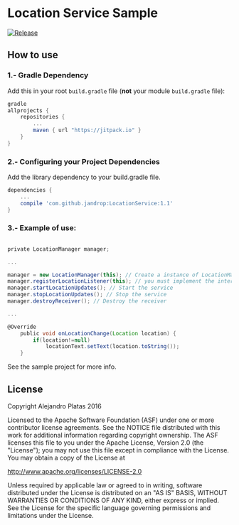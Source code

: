 Location Service Sample
===================================

[![Release](https://jitpack.io/v/jandrop/LocationService.svg)](https://jitpack.io/#jandrop/LocationService)

## How to use

### 1.- Gradle Dependency

Add this in your root `build.gradle` file (**not** your module `build.gradle` file):

```groovy
gradle
allprojects {
	repositories {
		...
		maven { url "https://jitpack.io" }
	}
}
```

### 2.- Configuring your Project Dependencies
Add the library dependency to your build.gradle file.

```groovy
dependencies {
    ...
    compile 'com.github.jandrop:LocationService:1.1'
}
```
### 3.- Example of use:
```groovy

private LocationManager manager;

...

manager = new LocationManager(this); // Create a instance of LocationManagers 
manager.registerLocationListener(this); // you must implement the interface LocationManager.LocationIF
manager.startLocationUpdates(); // Start the service
manager.stopLocationUpdates(); // Stop the service
manager.destroyReceiver(); // Destroy the receiver

...

@Override
    public void onLocationChange(Location location) {
        if(location!=null)
            locationText.setText(location.toString());
    }
```

See the sample project for more info.

## License

Copyright Alejandro Platas 2016

Licensed to the Apache Software Foundation (ASF) under one
or more contributor license agreements.  See the NOTICE file
distributed with this work for additional information
regarding copyright ownership.  The ASF licenses this file
to you under the Apache License, Version 2.0 (the
"License"); you may not use this file except in compliance
with the License.  You may obtain a copy of the License at

  http://www.apache.org/licenses/LICENSE-2.0

Unless required by applicable law or agreed to in writing,
software distributed under the License is distributed on an
"AS IS" BASIS, WITHOUT WARRANTIES OR CONDITIONS OF ANY
KIND, either express or implied.  See the License for the
specific language governing permissions and limitations
under the License.
